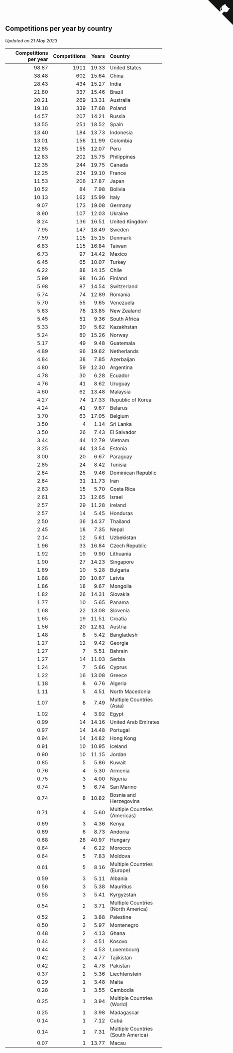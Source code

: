 ## Competitions per year by country

*Updated on 21 May 2023*

| Competitions per year | Competitions | Years | Country |
| ---: | ---: | ---: | :--- |
| 98.87 | 1911 | 19.33 | United States |
| 38.48 | 602 | 15.64 | China |
| 28.43 | 434 | 15.27 | India |
| 21.80 | 337 | 15.46 | Brazil |
| 20.21 | 269 | 13.31 | Australia |
| 19.18 | 339 | 17.68 | Poland |
| 14.57 | 207 | 14.21 | Russia |
| 13.55 | 251 | 18.52 | Spain |
| 13.40 | 184 | 13.73 | Indonesia |
| 13.01 | 156 | 11.99 | Colombia |
| 12.85 | 155 | 12.07 | Peru |
| 12.83 | 202 | 15.75 | Philippines |
| 12.35 | 244 | 19.75 | Canada |
| 12.25 | 234 | 19.10 | France |
| 11.53 | 206 | 17.87 | Japan |
| 10.52 | 84 | 7.98 | Bolivia |
| 10.13 | 162 | 15.99 | Italy |
| 9.07 | 173 | 19.08 | Germany |
| 8.90 | 107 | 12.03 | Ukraine |
| 8.24 | 136 | 16.51 | United Kingdom |
| 7.95 | 147 | 18.49 | Sweden |
| 7.59 | 115 | 15.15 | Denmark |
| 6.83 | 115 | 16.84 | Taiwan |
| 6.73 | 97 | 14.42 | Mexico |
| 6.45 | 65 | 10.07 | Turkey |
| 6.22 | 88 | 14.15 | Chile |
| 5.99 | 98 | 16.36 | Finland |
| 5.98 | 87 | 14.54 | Switzerland |
| 5.74 | 74 | 12.89 | Romania |
| 5.70 | 55 | 9.65 | Venezuela |
| 5.63 | 78 | 13.85 | New Zealand |
| 5.45 | 51 | 9.36 | South Africa |
| 5.33 | 30 | 5.62 | Kazakhstan |
| 5.24 | 80 | 15.26 | Norway |
| 5.17 | 49 | 9.48 | Guatemala |
| 4.89 | 96 | 19.62 | Netherlands |
| 4.84 | 38 | 7.85 | Azerbaijan |
| 4.80 | 59 | 12.30 | Argentina |
| 4.78 | 30 | 6.28 | Ecuador |
| 4.76 | 41 | 8.62 | Uruguay |
| 4.60 | 62 | 13.48 | Malaysia |
| 4.27 | 74 | 17.33 | Republic of Korea |
| 4.24 | 41 | 9.67 | Belarus |
| 3.70 | 63 | 17.05 | Belgium |
| 3.50 | 4 | 1.14 | Sri Lanka |
| 3.50 | 26 | 7.43 | El Salvador |
| 3.44 | 44 | 12.79 | Vietnam |
| 3.25 | 44 | 13.54 | Estonia |
| 3.00 | 20 | 6.67 | Paraguay |
| 2.85 | 24 | 8.42 | Tunisia |
| 2.64 | 25 | 9.46 | Dominican Republic |
| 2.64 | 31 | 11.73 | Iran |
| 2.63 | 15 | 5.70 | Costa Rica |
| 2.61 | 33 | 12.65 | Israel |
| 2.57 | 29 | 11.28 | Ireland |
| 2.57 | 14 | 5.45 | Honduras |
| 2.50 | 36 | 14.37 | Thailand |
| 2.45 | 18 | 7.35 | Nepal |
| 2.14 | 12 | 5.61 | Uzbekistan |
| 1.96 | 33 | 16.84 | Czech Republic |
| 1.92 | 19 | 9.90 | Lithuania |
| 1.90 | 27 | 14.23 | Singapore |
| 1.89 | 10 | 5.28 | Bulgaria |
| 1.88 | 20 | 10.67 | Latvia |
| 1.86 | 18 | 9.67 | Mongolia |
| 1.82 | 26 | 14.31 | Slovakia |
| 1.77 | 10 | 5.65 | Panama |
| 1.68 | 22 | 13.08 | Slovenia |
| 1.65 | 19 | 11.51 | Croatia |
| 1.56 | 20 | 12.81 | Austria |
| 1.48 | 8 | 5.42 | Bangladesh |
| 1.27 | 12 | 9.42 | Georgia |
| 1.27 | 7 | 5.51 | Bahrain |
| 1.27 | 14 | 11.03 | Serbia |
| 1.24 | 7 | 5.66 | Cyprus |
| 1.22 | 16 | 13.08 | Greece |
| 1.18 | 8 | 6.76 | Algeria |
| 1.11 | 5 | 4.51 | North Macedonia |
| 1.07 | 8 | 7.49 | Multiple Countries (Asia) |
| 1.02 | 4 | 3.92 | Egypt |
| 0.99 | 14 | 14.16 | United Arab Emirates |
| 0.97 | 14 | 14.48 | Portugal |
| 0.94 | 14 | 14.82 | Hong Kong |
| 0.91 | 10 | 10.95 | Iceland |
| 0.90 | 10 | 11.15 | Jordan |
| 0.85 | 5 | 5.86 | Kuwait |
| 0.76 | 4 | 5.30 | Armenia |
| 0.75 | 3 | 4.00 | Nigeria |
| 0.74 | 5 | 6.74 | San Marino |
| 0.74 | 8 | 10.82 | Bosnia and Herzegovina |
| 0.71 | 4 | 5.60 | Multiple Countries (Americas) |
| 0.69 | 3 | 4.36 | Kenya |
| 0.69 | 6 | 8.73 | Andorra |
| 0.68 | 28 | 40.97 | Hungary |
| 0.64 | 4 | 6.22 | Morocco |
| 0.64 | 5 | 7.83 | Moldova |
| 0.61 | 5 | 8.16 | Multiple Countries (Europe) |
| 0.59 | 3 | 5.11 | Albania |
| 0.56 | 3 | 5.38 | Mauritius |
| 0.55 | 3 | 5.41 | Kyrgyzstan |
| 0.54 | 2 | 3.71 | Multiple Countries (North America) |
| 0.52 | 2 | 3.88 | Palestine |
| 0.50 | 3 | 5.97 | Montenegro |
| 0.48 | 2 | 4.13 | Ghana |
| 0.44 | 2 | 4.51 | Kosovo |
| 0.44 | 2 | 4.53 | Luxembourg |
| 0.42 | 2 | 4.77 | Tajikistan |
| 0.42 | 2 | 4.78 | Pakistan |
| 0.37 | 2 | 5.36 | Liechtenstein |
| 0.29 | 1 | 3.48 | Malta |
| 0.28 | 1 | 3.55 | Cambodia |
| 0.25 | 1 | 3.94 | Multiple Countries (World) |
| 0.25 | 1 | 3.98 | Madagascar |
| 0.14 | 1 | 7.12 | Cuba |
| 0.14 | 1 | 7.31 | Multiple Countries (South America) |
| 0.07 | 1 | 13.77 | Macau |


<a href="https://github.com/jonatanklosko/wca_statistics" class="github-corner" aria-label="View source on Github"><svg width="80" height="80" viewBox="0 0 250 250" style="fill:#151513; color:#fff; position: absolute; top: 0; border: 0; right: 0;" aria-hidden="true"><path d="M0,0 L115,115 L130,115 L142,142 L250,250 L250,0 Z"></path><path d="M128.3,109.0 C113.8,99.7 119.0,89.6 119.0,89.6 C122.0,82.7 120.5,78.6 120.5,78.6 C119.2,72.0 123.4,76.3 123.4,76.3 C127.3,80.9 125.5,87.3 125.5,87.3 C122.9,97.6 130.6,101.9 134.4,103.2" fill="currentColor" style="transform-origin: 130px 106px;" class="octo-arm"></path><path d="M115.0,115.0 C114.9,115.1 118.7,116.5 119.8,115.4 L133.7,101.6 C136.9,99.2 139.9,98.4 142.2,98.6 C133.8,88.0 127.5,74.4 143.8,58.0 C148.5,53.4 154.0,51.2 159.7,51.0 C160.3,49.4 163.2,43.6 171.4,40.1 C171.4,40.1 176.1,42.5 178.8,56.2 C183.1,58.6 187.2,61.8 190.9,65.4 C194.5,69.0 197.7,73.2 200.1,77.6 C213.8,80.2 216.3,84.9 216.3,84.9 C212.7,93.1 206.9,96.0 205.4,96.6 C205.1,102.4 203.0,107.8 198.3,112.5 C181.9,128.9 168.3,122.5 157.7,114.1 C157.9,116.9 156.7,120.9 152.7,124.9 L141.0,136.5 C139.8,137.7 141.6,141.9 141.8,141.8 Z" fill="currentColor" class="octo-body"></path></svg></a><style>.github-corner:hover .octo-arm{animation:octocat-wave 560ms ease-in-out}@keyframes octocat-wave{0%,100%{transform:rotate(0)}20%,60%{transform:rotate(-25deg)}40%,80%{transform:rotate(10deg)}}@media (max-width:500px){.github-corner:hover .octo-arm{animation:none}.github-corner .octo-arm{animation:octocat-wave 560ms ease-in-out}}</style>
